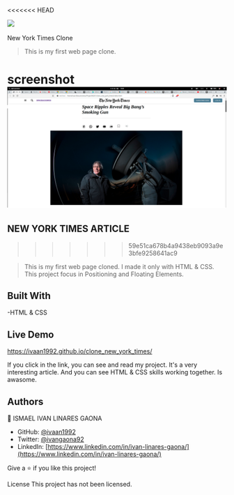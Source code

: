 <<<<<<< HEAD

![](https://img.shields.io/badge/Microverse-blueviolet)

New York Times Clone

>This is my first web page clone.

screenshot
![alt text](https://github.com/ivaan1992/clone_new_york_times/blob/develop/Images/screenshot.png)
=======
## NEW YORK TIMES ARTICLE
>>>>>>> 59e51ca678b4a9438eb9093a9e3bfe9258641ac9


>This is my first web page cloned. I made it only with HTML & CSS. This project focus in Positioning and Floating Elements.
 
## Built With

-HTML & CSS

## Live Demo

https://ivaan1992.github.io/clone_new_york_times/

If you click in the link, you can see and read my project.
It's a very interesting article. And you can see HTML & CSS skills working together. Is awasome. 


## Authors

👤 ISMAEL IVAN LINARES GAONA

- GitHub: [ @ivaan1992](https://github.com/ivaan1992)
- Twitter: [@ivangaona92](https://twitter.com/ivangaona92)
- LinkedIn: [https://www.linkedin.com/in/ivan-linares-gaona/](https://www.linkedin.com/in/ivan-linares-gaona/)

Give a ⭐️ if you like this project!


License This project has not been licensed.

